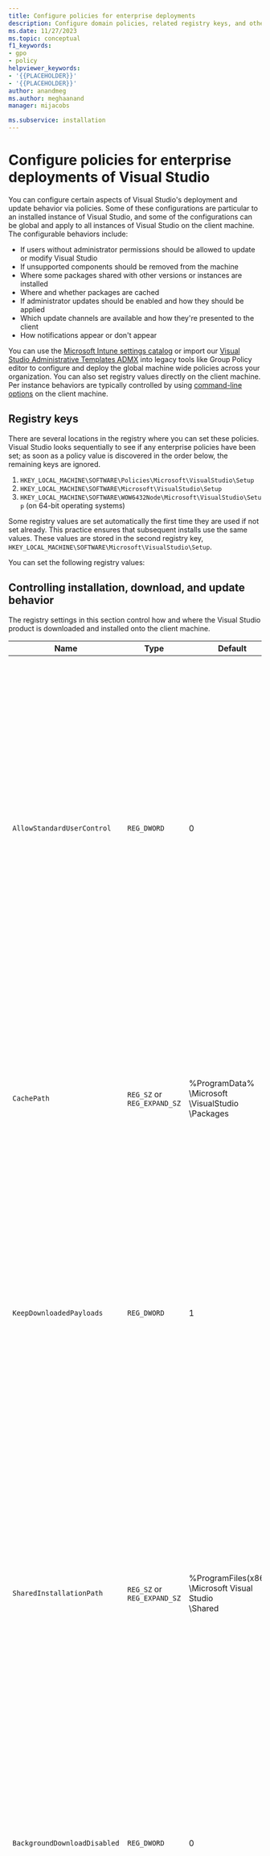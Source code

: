 ```yaml
---
title: Configure policies for enterprise deployments
description: Configure domain policies, related registry keys, and other configuration operations for enterprise deployments of Visual Studio.
ms.date: 11/27/2023
ms.topic: conceptual
f1_keywords:
- gpo
- policy
helpviewer_keywords:
- '{{PLACEHOLDER}}'
- '{{PLACEHOLDER}}'
author: anandmeg
ms.author: meghaanand
manager: mijacobs

ms.subservice: installation
---
```

# Configure policies for enterprise deployments of Visual Studio

You can configure certain aspects of Visual Studio's deployment and update behavior via policies. Some of these configurations are particular to an installed instance of Visual Studio, and some of the configurations can be global and apply to all instances of Visual Studio on the client machine. The configurable behaviors include:

- If users without administrator permissions should be allowed to update or modify Visual Studio
- If unsupported components should be removed from the machine
- Where some packages shared with other versions or instances are installed
- Where and whether packages are cached
- If administrator updates should be enabled and how they should be applied
- Which update channels are available and how they're presented to the client
- How notifications appear or don't appear

You can use the [Microsoft Intune settings catalog](/mem/intune/configuration/settings-catalog) or import our [Visual Studio Administrative Templates ADMX](administrative-templates.md) into legacy tools like Group Policy editor to configure and deploy the global machine wide policies across your organization. You can also set registry values directly on the client machine. Per instance behaviors are typically controlled by using [command-line options](use-command-line-parameters-to-install-visual-studio.md) on the client machine.

## Registry keys

There are several locations in the registry where you can set these policies. Visual Studio looks sequentially to see if any enterprise policies have been set; as soon as a policy value is discovered in the order below, the remaining keys are ignored.  

1. `HKEY_LOCAL_MACHINE\SOFTWARE\Policies\Microsoft\VisualStudio\Setup`
2. `HKEY_LOCAL_MACHINE\SOFTWARE\Microsoft\VisualStudio\Setup`
3. `HKEY_LOCAL_MACHINE\SOFTWARE\WOW6432Node\Microsoft\VisualStudio\Setup` (on 64-bit operating systems)

Some registry values are set automatically the first time they are used if not set already. This practice ensures that subsequent installs use the same values. These values are stored in the second registry key, `HKEY_LOCAL_MACHINE\SOFTWARE\Microsoft\VisualStudio\Setup`.

You can set the following registry values:

## Controlling installation, download, and update behavior
The registry settings in this section control how and where the Visual Studio product is downloaded and installed onto the client machine.

| **Name**                         | **Type**                    | **Default**                                         | **Description**       |
|----------------------------------|-----------------------------|-----------------------------------------------------|----------------------------|
| `AllowStandardUserControl`       | `REG_DWORD`                 | 0  | **Allows users without administrator permissions to manage their Visual Studio installations**: if set to 1, users without administrator permissions can update or rollback an update without needing to supply an administrator password. If set to 2, users without administrator permissions can use all functionality in the Visual Studio Installer, including modify and install from the **Available** tab.  |
| `CachePath`                      | `REG_SZ` or `REG_EXPAND_SZ` | %ProgramData%<br>\Microsoft<br>\VisualStudio<br>\Packages  | **Package manifest and payload cache path**: the Visual Studio Installer enforces a 50 character limit for the path of this storage cache directory. For more information, see [Disable or move the package cache](disable-or-move-the-package-cache.md) page   |
| `KeepDownloadedPayloads`         | `REG_DWORD`                 | 1                                                   | **Keep package payloads after installation**:  disabling the policy removes any cached package payloads for the instance you repair or modify. You can change the value anytime. For more information, see [Disable or move the package cache](disable-or-move-the-package-cache.md) page.   |
| `SharedInstallationPath`         | `REG_SZ` or `REG_EXPAND_SZ` | %ProgramFiles(x86)%<br>\Microsoft Visual Studio<br>\Shared  | **Shared installation path**: the directory where some packages shared across versions of instances of Visual Studio are installed. You can change the value anytime, but it will only affect future installs. Any products already installed to the old location must not be moved or they might not function correctly. The Visual Studio Installer enforces a 150 character limit for the path.     |
| `BackgroundDownloadDisabled`     | `REG_DWORD`                 | 0                                                   | **Disable downloading updates automatically**: if set to 1, then setup will be prevented from downloading updates automatically for all installed Visual Studio products. You can change the value anytime.  |
| `RemoveOos`                      | `REG_DWORD`                 | 0                                                   | **Remove out-of-support components during updates**: if set to 1, then the Visual Studio installer will remove all installed components that have transitioned to an out-of-support state during all subsequent updates. If set to 0 or missing entirely, then the `removeOos` behavior will respect other locations where this can be configured, such as commandline parameter or the **Update Settings** dialog. For more information see [Remove out-of-support components blog post](https://aka.ms/vs/removeoos/blog). This functionality requires the Visual Studio 2022 version 17.4 installer to be installed on the client machine. |
| `DisableRollback`                | `REG_DWORD`                 | 0                                                   | **Disable the ability to rollback or undo a Visual Studio update**: if set to 1, then users will be prevented from accessing the rollback capability, which will prevent Visual Studio from reverting the most recent update which may contain a security fix. If set to 0 or missing entirely, then users will be able to access the rollback feature in Visual Studio, and will be able to undo an update and rollback their Visual Studio instances to the previously installed version. For more information, see the [Rollback blog post](https://aka.ms/vs/rollback).|
| `HideAvailableTab`               | `REG_DWORD`                 | 0                                                   | **Hide the installer's Available tab**:  if set to 1, then administrators will be able to hide the installer's **Available** tab, which can prevent users within the organization from accidentally installing the wrong product. |
| `DisableSound`                   | `REG_DWORD`                 | 0                                                   | **Disable sounds in the installer**: if set to 1, then users will be able to disable sounds in the Visual Studio Installer, which will prevent any audio cue when an installer operation has finished or when there is an error. This includes install, update, modify, and many other operations done by the installer or any error dialogs while trying the requested operation. If set to 0 or missing entirely, then users will be able to re-enable sounds in the installer. For more information, see the [DisableSound blog post](https://aka.ms/vs/disablesound). |

> [!IMPORTANT]
> If you change the `CachePath` registry policy after any installations, you must move the existing package cache to the new location and make sure it's secured so that `SYSTEM` and `Administrators` have **Full Control** and that `Everyone` has **Read** access.
> Failure to move the existing cache or securing it might cause problems with future installs.

## Controlling Administrator Updates

The registry settings in this section control if and how administrator updates are applied to the client machine.

| **Name**                         | **Type**                    | **Default**                                         | **Description**           |
|----------------------------------|-----------------------------|-----------------------------------------------------|---------------------------|
| `AdministratorUpdatesEnabled`| `REG_DWORD`                 | 0                                                   | **Enable administrator updates**: allows administrator updates to be applied to the client computer. If this value is missing or is set to 0, administrator updates will be blocked. A value of 1 makes the client machine available for updates deployed through the WSUS/SCCM channel. The recommended value of **2** makes the client machine available to receive updates deployed through either the WSUS/SCCM channel or the Windows Update for Business/Intune/Microsoft Endpoint manager channel. This registry key is for the administrator user. For more information, see [Enabling Administrator Updates](enabling-administrator-updates.md). |
| `AdministratorUpdatesNotifications`| `REG_DWORD`           | 0                                                   | **Enables admins to notify users to close Visual Studio to unblock the administrator update**: If Visual Studio is open or in use, then the administrator update will fail to apply. By setting this registry key, the administrator can cause a Windows toast notification prompt that prompts the user to close Visual Studio and save their work so that the pending update can apply. This registry key is for the administrator user. For more information, refer to the [blog post announcement](https://devblogs.microsoft.com/visualstudio/visual-studio-17-8-now-available/#administrators-can-prompt-users-to-close-to-unblock-updates). |
| `AdministratorUpdatesOptOut` | `REG_DWORD`                 | 0                                                   | **Opt out of administrator updates**: indicates that the user does not want to receive administrator updates to Visual Studio. The absence of the registry value, or a set value of 0, means that the Visual Studio user wants to receive administrator updates to Visual Studio. This policy is for the developer user to configure if they have admin permissions on the client machine. <br> <br> Note that the AdministratorUpdatesOptOut key for encoding user preference is prioritized over the AdministratorUpdatesEnabled key, which encodes the IT admin intent. If AdministratorUpdatesOptOut is set to 1, the update will be blocked on the client, even if the AdministratorUpdatesEnabled key is also set to 1. This action assumes that IT admins can access and monitor which developers chose to opt out, and that the two parties can then discuss whose needs are more important. IT admins can always change either key whenever they want.|
| `UpdateConfigurationFile`    | `REG_SZ` or `REG_EXPAND_SZ`  | %ProgramData%<br>\Microsoft<br>\VisualStudio<br>\updates.config | **Custom path to the update configuration file**: the path to the file on the client that can be used to configure Administrative Updates. By default, this file doesn't exist and the policy isn't set. If you choose to add this policy to the client machine and define a custom configuration file location, then the Administrator update will look for this file; if the file doesn’t exist, then an exception will be thrown and the update will fail. For more information, see [Methods for configuring an administrator update](../install/applying-administrator-updates.md#methods-for-configuring-an-administrator-update).   |    

> [!IMPORTANT]
> Cloud connected client machines that are managed by Intune must be configured for [Windows Update for Business](/windows/deployment/update/waas-manage-updates-wufb) and opted into the ["Enable Updates for other Microsoft Products"](/windows/client-management/mdm/policy-csp-update#update-allowmuupdateservice) in order to receive Visual Studio administrator updates through the Windows Update for Business Microsoft Update channel.

## Configuring source location for updates 

The settings in this section allow an administrator to customize and control what update channels are available and how they appear to clients in an enterprise organization. For information about what the update settings even are and how they work, refer to the [configure source location of updates](update-visual-studio.md#configure-source-location-of-updates-1) documentation. 
This functionality requires the client to be using the Visual Studio 2022 Installer and the layout to be using a version of the 2019 bootstrapper that shipped on or after November 10, 2021. Guidance for how to enable this is available at the [how to get the Visual Studio 2022 installer on your client machines via a Visual Studio 2019 layout](create-a-network-installation-of-visual-studio.md#configure-the-layout-to-always-include-and-provide-the-latest-installer) documentation.

The keys in this section only apply to the Computer\HKEY_LOCAL_MACHINE\SOFTWARE\Microsoft\VisualStudio\Setup registry path

| **Name**                         | **Type**                    | **Description**                                                |
|----------------------------------|-----------------------------|-----------------------------------------------------|
| `Channels` | `Key` |  Subkey path for storing custom layout channel information. The name of this key is considered the Channel name, and is what shows up in the [Update channel dropdown](/visualstudio/install/update-visual-studio?#configure-source-location-of-updates-1). The `ChannelURI` value is required to be present under the `Channels` subkey. |
| `DisabledChannels` | `Key` | Subkey path for suppressing channels and preventing them from showing up in the Update Channel dialog. If the channel is defined here (along with the `ChannelURI` value), it will be filtered out of the dialog. |
| `ChannelURI` | `REG_SZ` |  The channelURI to either add to list of update channel values by adding to the `Channels` hive, or suppress from the list of update channels by adding to the `DisabledChannels` registry hive. For Microsoft hosted channels, the channelURI is "https://aka.ms/vs/16/release/channel" or "https://aka.ms/vs/16/pre/channel".  For layouts, this value needs to point to the layout's ChannelManifest.json. Refer to examples below. |
| `Description` | `REG_SZ` |  A two-line custom description of the channel. If you've already installed from a layout, then the Update Settings UI defaults to "Private Channel" and you can change it using this Description. |

Below are some registry file examples that illustrate how an IT Admin may want to customize the [Update Settings UI](/visualstudio/install/update-visual-studio?#configure-source-location-of-updates-1). 

The first registry example can be used in a situation where the client has previously installed from a network layout located at `\\vslayoutserver3\vs\2019_Enterprise`. As mentioned previously, Visual Studio defaults the channel name for this layout to "Private Channel". Here's how you would customize the channel name and description for this layout.

```example registry file
Windows Registry Editor Version 5.00

[HKEY_LOCAL_MACHINE\SOFTWARE\Microsoft\VisualStudio\Setup\Channels]

[HKEY_LOCAL_MACHINE\SOFTWARE\Microsoft\VisualStudio\Setup\Channels\More meaningful name of my existing layout]
"channelUri"="\\\\vslayoutserver3\\vs\\2019_Enterprise\\ChannelManifest.json"
"Description"="Dev Tools based on VS 2019 16.9.Spring.2020 servicing baseline"
```

Here's how to add a few more layout entries for other custom update channels that are available as a source for updates, and also how to suppress the Preview channel from showing up.

```example registry file
Windows Registry Editor Version 5.00

[HKEY_LOCAL_MACHINE\SOFTWARE\Microsoft\VisualStudio\Setup\Channels]

[HKEY_LOCAL_MACHINE\SOFTWARE\Microsoft\VisualStudio\Setup\Channels\Spring 2021 dev toolset]
"channelUri"="\\\\new2019layoutserver\\share\\new2019layout\\ChannelManifest.json"
"Description"="Dev Tools based on VS 2019 16.11.Spring.2021 servicing baseline"

[HKEY_LOCAL_MACHINE\SOFTWARE\Microsoft\VisualStudio\Setup\Channels\Next gen dev tools using VS 2022 toolset]
"channelUri"="\\\\vs2022Layoutserver\\share\\2022Enterprise\\ChannelManifest.json"
"Description"="Developer Tools based on the VS 2022 17.0.Winter.2021 LSTC servicing baseline"

[HKEY_LOCAL_MACHINE\SOFTWARE\Microsoft\VisualStudio\Setup\DisabledChannels\Preview]
"channelUri"="https://aka.ms/vs/16/pre/channel"
```

## Controlling notifications in the Visual Studio IDE

As described earlier, Visual Studio checks the location from which it has been installed, such as a network share or the internet, to see whether any updates are available. When an update is available, Visual Studio notifies the user with a notification icon in the lower right-hand corner of the window.

   ![The notification icon in the Visual Studio IDE](media/vs-2019/notification-bar.png "The notification icon in the Visual Studio IDE")

You can disable the notifications if you don't want end users to be notified of updates. (For example, you might want to disable notifications if you deliver updates through a central software distribution mechanism.)

::: moniker range="vs-2019"

Because Visual Studio 2019 [stores registry entries in a private registry](tools-for-managing-visual-studio-instances.md#editing-the-registry-for-a-visual-studio-instance), you can't directly edit the registry in the typical way. However, Visual Studio includes a `vsregedit.exe` utility that you can use to change Visual Studio settings. You can turn off notifications with the following command:

```shell
vsregedit.exe set "C:\Program Files (x86)\Microsoft Visual Studio\2019\Enterprise" HKCU ExtensionManager AutomaticallyCheckForUpdates2Override dword 0
```

You can turn notifications back on with the following command:

```shell
vsregedit.exe set "C:\Program Files (x86)\Microsoft Visual Studio\2019\Enterprise" HKCU ExtensionManager AutomaticallyCheckForUpdates2Override dword 1
```

To get back to default behavior, you can also delete the value with the following command:

```shell
vsregedit.exe remove "C:\Program Files (x86)\Microsoft Visual Studio\2019\Enterprise" HKCU ExtensionManager AutomaticallyCheckForUpdates2Override
```

After you run the command to change Visual Studio settings, start Visual Studio. Any already-running instances of Visual Studio won't change behavior until Visual Studio is shut down and restarted. As another option, you can restart the computer to make sure the setting takes effect.

You can confirm the setting with the following command:

```shell
vsregedit.exe read "C:\Program Files (x86)\Microsoft Visual Studio\2019\Enterprise" HKCU ExtensionManager AutomaticallyCheckForUpdates2Override dword
```

If the value doesn’t exist (this is the condition by default), the previous command will indicate it failed to read the value. If you set the value, then the previous command will reflect the value in the Visual Studio configuration (it will indicate either 0 or 1, or whatever value it is set to – only 0 or 1 are expected).

::: moniker-end

::: moniker range=">=vs-2022"

Because Visual Studio 2022 [stores registry entries in a private registry](tools-for-managing-visual-studio-instances.md#editing-the-registry-for-a-visual-studio-instance), you can't directly edit the registry in the typical way. However, Visual Studio includes a `vsregedit.exe` utility that you can use to change Visual Studio settings. You can turn off notifications with the following command:

```shell
vsregedit.exe set "C:\Program Files\Microsoft Visual Studio\2022\Enterprise" HKCU ExtensionManager AutomaticallyCheckForUpdates2Override dword 0
```

You can turn notifications back on with the following command:

```shell
vsregedit.exe set "C:\Program Files\Microsoft Visual Studio\2022\Enterprise" HKCU ExtensionManager AutomaticallyCheckForUpdates2Override dword 1
```

To get back to default behavior, you can also delete the value with the following command:

```shell
vsregedit.exe remove "c:\Program Files\Microsoft Visual Studio\2022\Enterprise" HKCU ExtensionManager AutomaticallyCheckForUpdates2Override
```

After you run the command to change Visual Studio settings, start Visual Studio. Any already-running instances of Visual Studio won't change behavior until Visual Studio is shut down and restarted. As another option, you can restart the computer to make sure the setting takes effect.

You can confirm the setting with the following command:

```shell
vsregedit.exe read "c:\Program Files\Microsoft Visual Studio\2022\Enterprise" HKCU ExtensionManager AutomaticallyCheckForUpdates2Override dword
```

If the value doesn’t exist (this is the condition by default), the previous command will indicate it failed to read the value. If you set the value, then the previous command will reflect the value in the Visual Studio configuration (it will indicate either 0 or 1, or whatever value it is set to – only 0 or 1 are expected).

::: moniker-end

(Make sure to replace the directory to match the installed instance that you want to edit.)

> [!TIP]
> Use [vswhere.exe](tools-for-managing-visual-studio-instances.md#detecting-existing-visual-studio-instances) to find a specific instance of Visual Studio on a client workstation.

[!INCLUDE[install_get_support_md](includes/install_get_support_md.md)]

## Related content

- [Install Visual Studio](install-visual-studio.md)
- [Visual Studio administrator guide](visual-studio-administrator-guide.md)
- [Applying administrator updates](applying-administrator-updates.md)
- [Disable or move the package cache](disable-or-move-the-package-cache.md)
- [Use command-line parameters to install Visual Studio](use-command-line-parameters-to-install-visual-studio.md)
